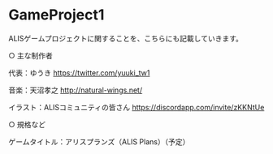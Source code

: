 # GameProject1

ALISゲームプロジェクトに関することを、こちらにも記載していきます。


○ 主な制作者

代表：ゆうき
https://twitter.com/yuuki_tw1

音楽：天沼孝之
http://natural-wings.net/

イラスト：ALISコミュニティの皆さん
https://discordapp.com/invite/zKKNtUe


○ 規格など

ゲームタイトル：アリスプランズ（ALIS Plans）（予定）

